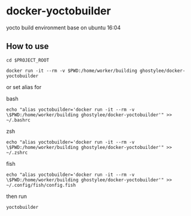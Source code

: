 # docker-yoctobuilder
yocto build environment base on ubuntu 16:04
## How to use
```
cd $PROJECT_ROOT
```

```
docker run -it --rm -v $PWD:/home/worker/building ghostylee/docker-yoctobuilder
```

or set alias for

bash
```
echo "alias yoctobuilder='docker run -it --rm -v \$PWD:/home/worker/building ghostylee/docker-yoctobuilder'" >> ~/.bashrc
```
zsh
```
echo "alias yoctobuilder='docker run -it --rm -v \$PWD:/home/worker/building ghostylee/docker-yoctobuilder'" >> ~/.zshrc
```
fish
```
echo "alias yoctobuilder='docker run -it --rm -v \$PWD:/home/worker/building ghostylee/docker-yoctobuilder'" >> ~/.config/fish/config.fish
```
then run

```yoctobuilder```
